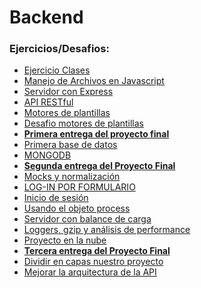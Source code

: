# Backend

### Ejercicios/Desafios:

-   [Ejercicio Clases](./clase-2)
-   [Manejo de Archivos en Javascript](./clase-4)
-   [Servidor con Express](./clase-6/desafio)
-   [API RESTful](./clase-8/desafio)
-   [Motores de plantillas](./clase-10/desafio)
-   [Desafio motores de plantillas](./clase-12/desafio)
-   <b> [Primera entrega del proyecto final](./clase-14/desafio) </b>
-   [Primera base de datos](./clase-16/desafio)
-   [MONGODB](./clase-18/desafio)
-   <b> [Segunda entrega del Proyecto Final](./clase-20/desafio) </b>
-   [Mocks y normalización](./clase-22/desafio)
-   [LOG-IN POR FORMULARIO](./clase-24/desafio)
-   [Inicio de sesión](./clase-26/desafio)
-   [Usando el objeto process](./clase-28/desafio)
-   [Servidor con balance de carga](./clase-30/desafio)
-   [Loggers, gzip y análisis de performance](./clase-32/desafio)
-   [Proyecto en la nube](./clase-34/desafio)
-   <b> [Tercera entrega del Proyecto Final](./clase-36/desafio) </b>
-   [Dividir en capas nuestro proyecto](./clase-38/desafio)
-   [Mejorar la arquitectura de la API](./clase-40/desafio)
